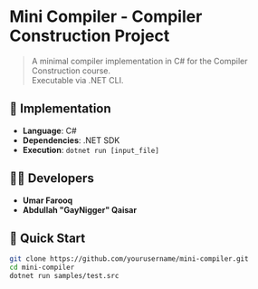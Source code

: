 # Mini Compiler - Compiler Construction Project

> A minimal compiler implementation in C# for the Compiler Construction course.  
> Executable via .NET CLI.  

## 🔧 Implementation  
- **Language**: C#  
- **Dependencies**: .NET SDK  
- **Execution**: `dotnet run [input_file]`  

## 👨‍💻 Developers  
- **Umar Farooq**  
- **Abdullah "GayNigger" Qaisar**  

## 🚀 Quick Start  
```sh
git clone https://github.com/yourusername/mini-compiler.git  
cd mini-compiler  
dotnet run samples/test.src  
